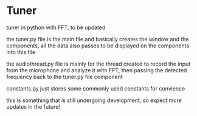 # Tuner
tuner in python with FFT, to be updated

the tuner.py file is the main file and basically creates the window and the components, all the data also passes to be displayed on the components into this file

the audiothread.py file is mainly for the thread created to record the input from the microphone and analyze it with FFT, then passing the detected frequency back to the tuner.py file component 

constants.py just stores some commonly used constants for convience

this is something that is still undergoing development, so expect more updates in the future!
